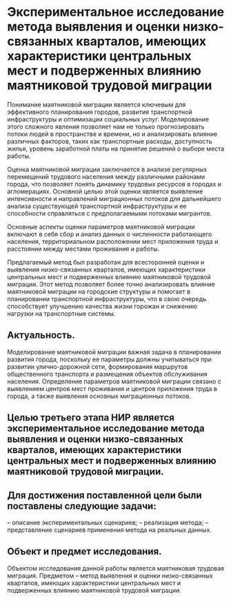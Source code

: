 # Экспериментальное исследование метода выявления и оценки низко-связанных кварталов, имеющих характеристики центральных мест и подверженных влиянию маятниковой трудовой миграции
Понимание маятниковой миграции является ключевым для эффективного планирования городов, развития транспортной инфраструктуры и оптимизации социальных услуг. Моделирование этого сложного явления позволяет нам не только прогнозировать потоки людей в пространстве и времени, но и анализировать влияние различных факторов, таких как транспортные расходы, доступность жилья, уровень заработной платы на принятие решений о выборе места работы.  

Оценка маятниковой миграции заключается в анализе регулярных перемещений трудового населения между различными районами города, что позволяет понять динамику трудовых ресурсов в городах и агломерациях. Основной целью этой оценки является выявление интенсивности и направлений миграционных потоков для дальнейшего анализа существующей транспортной инфраструктуры и ее способности справляться с предполагаемыми потоками мигрантов.

Основные аспекты оценки параметров маятниковой миграции включают в себя сбор и анализ данных о численности работающего населения, территориальном расположении мест приложения труда и расстоянии между местами проживания и работы.

Предлагаемый метод был разработан для всесторонней оценки и выявления низко-связанных кварталов, имеющих характеристики центральных мест и подверженных влиянию маятниковой трудовой миграции. Этот метод позволяет более точно анализировать влияние маятниковой миграции на городские структуры и помогает в планировании транспортной инфраструктуры, что в свою очередь способствует улучшению качества жизни горожан и снижению нагрузки на транспортные системы.

## Актуальность. 
Моделирование маятниковой миграции важная задача в планировании развития города, поскольку ее параметры должны учитываться при развитии улично-дорожной сети, формирования маршрутов общественного транспорта и размещения объектов обслуживания населения. Определение параметров маятниковой миграции связано с выявлением центров мест проживания и центров приложения труда в города, а также выявления основных миграционных потоков.

## Целью третьего этапа НИР является экспериментальное исследование метода выявления и оценки низко-связанных кварталов, имеющих характеристики центральных мест и подверженных влиянию маятниковой трудовой миграции.

## Для достижения поставленной цели были поставлены следующие задачи:
–	описание экспериментальных сценариев;
–	реализация метода;
–	представление сценариев применения метода на реальных данных.

## Объект и предмет исследования. 
Объектом исследования данной работы является маятниковая трудовая миграция. Предметом – метод выявления и оценки низко-связанных кварталов, имеющих характеристики центральных мест и подверженных влиянию маятниковой трудовой миграции. 
